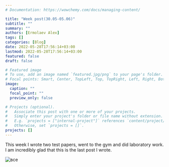 ```yaml
---
# Documentation: https://wowchemy.com/docs/managing-content/

title: "Week post(30.05-05.06)"
subtitle: ""
summary: ""
authors: [Ermolaev Alex]
tags: []
categories: [Blog]
date: 2022-05-28T17:56:14+03:00
lastmod: 2022-05-28T17:56:14+03:00
featured: false
draft: false

# Featured image
# To use, add an image named `featured.jpg/png` to your page's folder.
# Focal points: Smart, Center, TopLeft, Top, TopRight, Left, Right, BottomLeft, Bottom, BottomRight.
image:
  caption: ""
  focal_point: ""
  preview_only: false

# Projects (optional).
#   Associate this post with one or more of your projects.
#   Simply enter your project's folder or file name without extension.
#   E.g. `projects = ["internal-project"]` references `content/project/deep-learning/index.md`.
#   Otherwise, set `projects = []`.
projects: []
---
```

<div style="text-align: justify">This week I wrote two test papers, went to the gym and did laboratory work. I am incredibly glad that this is the last post I wrote.</div>

![все](https://camo.githubusercontent.com/c71fb25dd588f7c670936ad96af0acfac5fbfd40f580c13094b639e0c673ffc1/68747470733a2f2f637331322e70696b6162752e72752f706f73745f696d672f6269672f323032302f30382f32342f332f313539383233363731373139373332323433302e706e67)